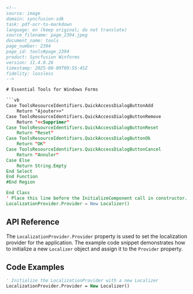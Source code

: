 ```html
<!-- 
source: image
domain: syncfusion-sdk
task: pdf-ocr-to-markdown
language: en (keep original; do not translate)
source_filename: page_2394.jpeg
document_name: tools
page_number: 2394
page_id: tools#page_2394
product: Syncfusion Winforms
version: 11.4.0.26
timestamp: 2025-08-09T09:55:45Z
fidelity: lossless
-->

# Essential Tools for Windows Forms

```vb
Case ToolsResourceIdentifiers.QuickAccessDialogButtonAdd
    Return "Ajouter>>"
Case ToolsResourceIdentifiers.QuickAccessDialogButtonRemove
    Return "<<Supprimer"
Case ToolsResourceIdentifiers.QuickAccessDialogButtonReset
    Return "Reset"
Case ToolsResourceIdentifiers.QuickAccessDialogButtonOk
    Return "OK"
Case ToolsResourceIdentifiers.QuickAccessDialogButtonCancel
    Return "Annuler"
Case Else
    Return String.Empty
End Select
End Function
#End Region

End Class
' Place this line before the InitializeComponent call in constructor.
LocalizationProvider.Provider = New Localizer()
```

## API Reference

The `LocalizationProvider.Provider` property is used to set the localization provider for the application. The example code snippet demonstrates how to initialize a new `Localizer` object and assign it to the `Provider` property.

## Code Examples

```vb
' Initialize the LocalizationProvider with a new Localizer
LocalizationProvider.Provider = New Localizer()
```

<!-- tags: [syncfusion, winforms, tools, localization, provider] keywords: [localizationprovider, localizer, winforms, essentials, tools] -->
```